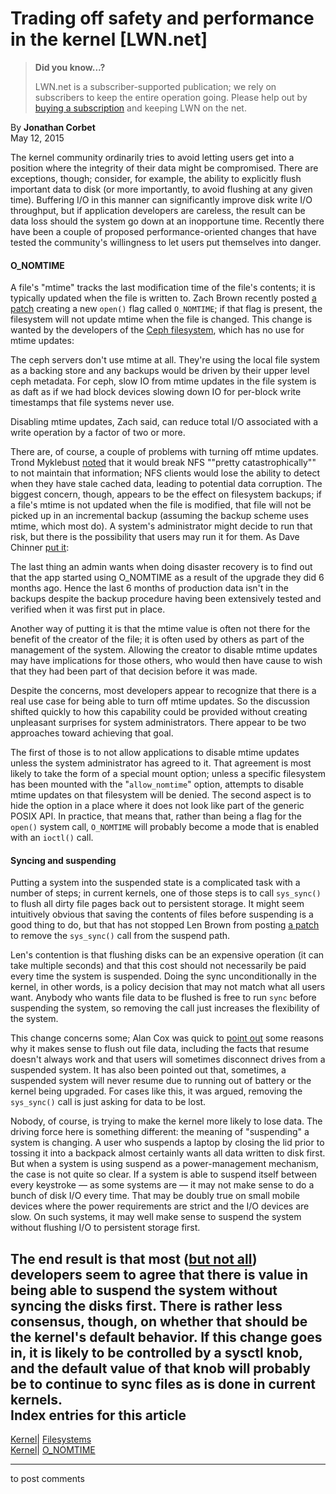 # Trading off safety and performance in the kernel [LWN.net]

> **Did you know...?**
> 
> LWN.net is a subscriber-supported publication; we rely on subscribers to keep the entire operation going. Please help out by [buying a subscription](/Promo/nst-nag4/subscribe) and keeping LWN on the net. 

By **Jonathan Corbet**  
May 12, 2015 

The kernel community ordinarily tries to avoid letting users get into a position where the integrity of their data might be compromised. There are exceptions, though; consider, for example, the ability to explicitly flush important data to disk (or more importantly, to avoid flushing at any given time). Buffering I/O in this manner can significantly improve disk write I/O throughput, but if application developers are careless, the result can be data loss should the system go down at an inopportune time. Recently there have been a couple of proposed performance-oriented changes that have tested the community's willingness to let users put themselves into danger. 

#### O_NOMTIME

A file's "mtime" tracks the last modification time of the file's contents; it is typically updated when the file is written to. Zach Brown recently posted [a patch](/Articles/643730/) creating a new `open()` flag called `O_NOMTIME`; if that flag is present, the filesystem will not update mtime when the file is changed. This change is wanted by the developers of the [Ceph filesystem](/Articles/258516/), which has no use for mtime updates: 

The ceph servers don't use mtime at all. They're using the local file system as a backing store and any backups would be driven by their upper level ceph metadata. For ceph, slow IO from mtime updates in the file system is as daft as if we had block devices slowing down IO for per-block write timestamps that file systems never use. 

Disabling mtime updates, Zach said, can reduce total I/O associated with a write operation by a factor of two or more. 

There are, of course, a couple of problems with turning off mtime updates. Trond Myklebust [noted](/Articles/643920/) that it would break NFS ""pretty catastrophically"" to not maintain that information; NFS clients would lose the ability to detect when they have stale cached data, leading to potential data corruption. The biggest concern, though, appears to be the effect on filesystem backups; if a file's mtime is not updated when the file is modified, that file will not be picked up in an incremental backup (assuming the backup scheme uses mtime, which most do). A system's administrator might decide to run that risk, but there is the possibility that users may run it for them. As Dave Chinner [put it](/Articles/643921/): 

The last thing an admin wants when doing disaster recovery is to find out that the app started using O_NOMTIME as a result of the upgrade they did 6 months ago. Hence the last 6 months of production data isn't in the backups despite the backup procedure having been extensively tested and verified when it was first put in place. 

Another way of putting it is that the mtime value is often not there for the benefit of the creator of the file; it is often used by others as part of the management of the system. Allowing the creator to disable mtime updates may have implications for those others, who would then have cause to wish that they had been part of that decision before it was made. 

Despite the concerns, most developers appear to recognize that there is a real use case for being able to turn off mtime updates. So the discussion shifted quickly to how this capability could be provided without creating unpleasant surprises for system administrators. There appear to be two approaches toward achieving that goal. 

The first of those is to not allow applications to disable mtime updates unless the system administrator has agreed to it. That agreement is most likely to take the form of a special mount option; unless a specific filesystem has been mounted with the "`allow_nomtime`" option, attempts to disable mtime updates on that filesystem will be denied. The second aspect is to hide the option in a place where it does not look like part of the generic POSIX API. In practice, that means that, rather than being a flag for the `open()` system call, `O_NOMTIME` will probably become a mode that is enabled with an `ioctl()` call. 

#### Syncing and suspending

Putting a system into the suspended state is a complicated task with a number of steps; in current kernels, one of those steps is to call `sys_sync()` to flush all dirty file pages back out to persistent storage. It might seem intuitively obvious that saving the contents of files before suspending is a good thing to do, but that has not stopped Len Brown from posting [a patch](/Articles/643926/) to remove the `sys_sync()` call from the suspend path. 

Len's contention is that flushing disks can be an expensive operation (it can take multiple seconds) and that this cost should not necessarily be paid every time the system is suspended. Doing the sync unconditionally in the kernel, in other words, is a policy decision that may not match what all users want. Anybody who wants file data to be flushed is free to run `sync` before suspending the system, so removing the call just increases the flexibility of the system. 

This change concerns some; Alan Cox was quick to [point out](/Articles/643928/) some reasons why it makes sense to flush out file data, including the facts that resume doesn't always work and that users will sometimes disconnect drives from a suspended system. It has also been pointed out that, sometimes, a suspended system will never resume due to running out of battery or the kernel being upgraded. For cases like this, it was argued, removing the `sys_sync()` call is just asking for data to be lost. 

Nobody, of course, is trying to make the kernel more likely to lose data. The driving force here is something different: the meaning of "suspending" a system is changing. A user who suspends a laptop by closing the lid prior to tossing it into a backpack almost certainly wants all data written to disk first. But when a system is using suspend as a power-management mechanism, the case is not quite so clear. If a system is able to suspend itself between every keystroke — as some systems are — it may not make sense to do a bunch of disk I/O every time. That may be doubly true on small mobile devices where the power requirements are strict and the I/O devices are slow. On such systems, it may well make sense to suspend the system without flushing I/O to persistent storage first. 

The end result is that most ([but not all](/Articles/643931/)) developers seem to agree that there is value in being able to suspend the system without syncing the disks first. There is rather less consensus, though, on whether that should be the kernel's default behavior. If this change goes in, it is likely to be controlled by a sysctl knob, and the default value of that knob will probably be to continue to sync files as is done in current kernels.  
Index entries for this article  
---  
[Kernel](/Kernel/Index)| [Filesystems](/Kernel/Index#Filesystems)  
[Kernel](/Kernel/Index)| [O_NOMTIME](/Kernel/Index#O_NOMTIME)  
  


* * *

to post comments 
